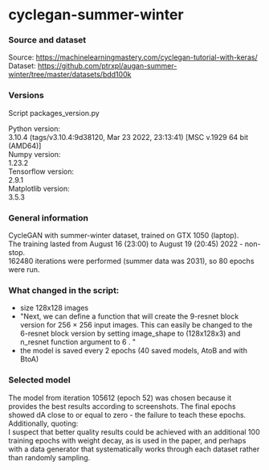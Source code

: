 # cyclegan-summer-winter

### Source and dataset
Source: https://machinelearningmastery.com/cyclegan-tutorial-with-keras/ <br>
Dataset: https://github.com/ptrxpl/augan-summer-winter/tree/master/datasets/bdd100k

### Versions
Script packages_version.py

Python version: <br>
3.10.4 (tags/v3.10.4:9d38120, Mar 23 2022, 23:13:41) [MSC v.1929 64 bit (AMD64)] <br>
Numpy version: <br>
1.23.2 <br>
Tensorflow version: <br>
2.9.1 <br>
Matplotlib version: <br>
3.5.3 <br>

### General information
CycleGAN with summer-winter dataset, trained on GTX 1050 (laptop). <br>
The training lasted from August 16 (23:00) to August 19 (20:45) 2022 - non-stop. <br>
162480 iterations were performed (summer data was 2031), so 80 epochs were run. <br>

### What changed in the script:
- size 128x128 images
- "Next, we can define a function that will create the 9-resnet block version for 256 × 256 input images. This can easily be changed to the 6-resnet block version by setting image_shape to (128x128x3) and n_resnet function argument to 6 . "
- the model is saved every 2 epochs (40 saved models, AtoB and with BtoA)

### Selected model
The model from iteration 105612 (epoch 52) was chosen because it provides the best results according to screenshots. The final epochs showed dA close to or equal to zero - the failure to teach these epochs. <br>
Additionally, quoting: <br>
I suspect that better quality results could be achieved with an additional 100 training epochs with weight decay, as is used in the paper, and perhaps with a data generator that systematically works through each dataset rather than randomly sampling.
